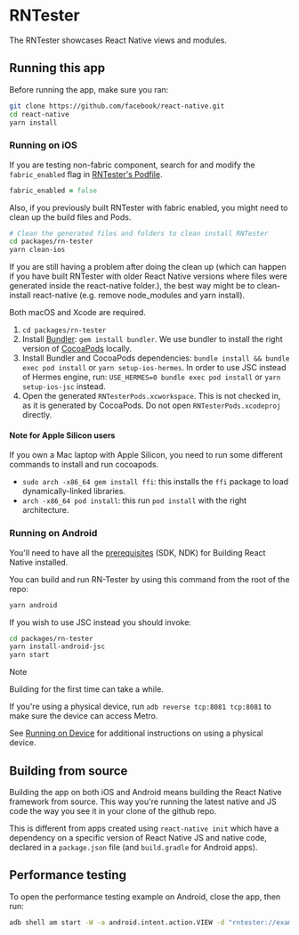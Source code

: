 # RNTester

The RNTester showcases React Native views and modules.

## Running this app

Before running the app, make sure you ran:
```sh
git clone https://github.com/facebook/react-native.git
cd react-native
yarn install
```

### Running on iOS

If you are testing non-fabric component, search for and modify the `fabric_enabled` flag in [RNTester's Podfile](https://github.com/facebook/react-native/blob/main/packages/rn-tester/Podfile).

```ruby
fabric_enabled = false
```

Also, if you previously built RNTester with fabric enabled, you might need to clean up the build files and Pods.
```sh
# Clean the generated files and folders to clean install RNTester
cd packages/rn-tester
yarn clean-ios
```

If you are still having a problem after doing the clean up (which can happen if you have built RNTester with older React Native versions where files were generated inside the react-native folder.), the best way might be to clean-install react-native (e.g. remove node_modules and yarn install).

Both macOS and Xcode are required.
1. `cd packages/rn-tester`
2. Install [Bundler](https://bundler.io/): `gem install bundler`. We use bundler to install the right version of [CocoaPods](https://cocoapods.org/) locally.
3. Install Bundler and CocoaPods dependencies: `bundle install && bundle exec pod install` or `yarn setup-ios-hermes`. In order to use JSC instead of Hermes engine, run: `USE_HERMES=0 bundle exec pod install` or `yarn setup-ios-jsc` instead.
4. Open the generated `RNTesterPods.xcworkspace`. This is not checked in, as it is generated by CocoaPods. Do not open `RNTesterPods.xcodeproj` directly.

#### Note for Apple Silicon users

If you own a Mac laptop with Apple Silicon, you need to run some different commands to install and run cocoapods.

- `sudo arch -x86_64 gem install ffi`: this installs the `ffi` package to load dynamically-linked libraries.
- `arch -x86_64 pod install`: this run `pod install` with the right architecture.

### Running on Android

You'll need to have all the [prerequisites](https://reactnative.dev/contributing/how-to-build-from-source#prerequisites) (SDK, NDK) for Building React Native installed.

You can build and run RN-Tester by using this command from the root of the repo:

```sh
yarn android
```

If you wish to use JSC instead you should invoke:

```sh
cd packages/rn-tester
yarn install-android-jsc
yarn start
```

> [!NOTE]
> Building for the first time can take a while.

If you're using a physical device, run `adb reverse tcp:8081 tcp:8081` to make sure the device can access Metro.

See [Running on Device](https://reactnative.dev/docs/running-on-device) for additional instructions on using a physical device.

## Building from source

Building the app on both iOS and Android means building the React Native framework from source. This way you're running the latest native and JS code the way you see it in your clone of the github repo.

This is different from apps created using `react-native init` which have a dependency on a specific version of React Native JS and native code, declared in a `package.json` file (and `build.gradle` for Android apps).

## Performance testing

To open the performance testing example on Android, close the app, then run:
```bash
adb shell am start -W -a android.intent.action.VIEW -d "rntester://example/perftesting/flatlistexample" com.facebook.react.uiapp
```
